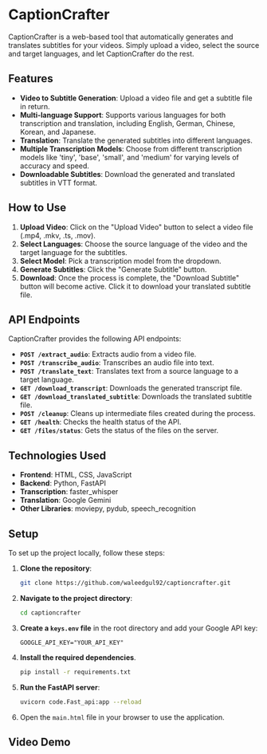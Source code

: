 # CaptionCrafter

CaptionCrafter is a web-based tool that automatically generates and translates subtitles for your videos. Simply upload a video, select the source and target languages, and let CaptionCrafter do the rest.

## Features

  - **Video to Subtitle Generation**: Upload a video file and get a subtitle file in return.
  - **Multi-language Support**: Supports various languages for both transcription and translation, including English, German, Chinese, Korean, and Japanese.
  - **Translation**: Translate the generated subtitles into different languages.
  - **Multiple Transcription Models**: Choose from different transcription models like 'tiny', 'base', 'small', and 'medium' for varying levels of accuracy and speed.
  - **Downloadable Subtitles**: Download the generated and translated subtitles in VTT format.

## How to Use

1.  **Upload Video**: Click on the "Upload Video" button to select a video file (.mp4, .mkv, .ts, .mov).
2.  **Select Languages**: Choose the source language of the video and the target language for the subtitles.
3.  **Select Model**: Pick a transcription model from the dropdown.
4.  **Generate Subtitles**: Click the "Generate Subtitle" button.
5.  **Download**: Once the process is complete, the "Download Subtitle" button will become active. Click it to download your translated subtitle file.

## API Endpoints

CaptionCrafter provides the following API endpoints:

  - **`POST /extract_audio`**: Extracts audio from a video file.
  - **`POST /transcribe_audio`**: Transcribes an audio file into text.
  - **`POST /translate_text`**: Translates text from a source language to a target language.
  - **`GET /download_transcript`**: Downloads the generated transcript file.
  - **`GET /download_translated_subtitle`**: Downloads the translated subtitle file.
  - **`POST /cleanup`**: Cleans up intermediate files created during the process.
  - **`GET /health`**: Checks the health status of the API.
  - **`GET /files/status`**: Gets the status of the files on the server.

## Technologies Used

  - **Frontend**: HTML, CSS, JavaScript
  - **Backend**: Python, FastAPI
  - **Transcription**: faster\_whisper
  - **Translation**: Google Gemini
  - **Other Libraries**: moviepy, pydub, speech\_recognition

## Setup

To set up the project locally, follow these steps:

1.  **Clone the repository**:
    ```bash
    git clone https://github.com/waleedgul92/captioncrafter.git
    ```
2.  **Navigate to the project directory**:
    ```bash
    cd captioncrafter
    ```
3.  **Create a `keys.env` file** in the root directory and add your Google API key:
    ```
    GOOGLE_API_KEY="YOUR_API_KEY"
    ```
4.  **Install the required dependencies**.
    ```bash
    pip install -r requirements.txt
    ```
5.  **Run the FastAPI server**:
    ```bash
    uvicorn code.Fast_api:app --reload
    ```
6.  Open the `main.html` file in your browser to use the application.



## Video Demo
